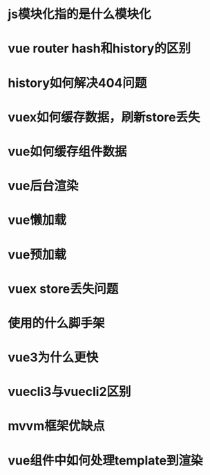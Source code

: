 # js模块化指的是什么模块化
# vue router hash和history的区别
# history如何解决404问题
# vuex如何缓存数据，刷新store丢失
# vue如何缓存组件数据
# vue后台渲染
# vue懒加载
# vue预加载
# vuex store丢失问题
# 使用的什么脚手架
# vue3为什么更快
# vuecli3与vuecli2区别
# mvvm框架优缺点
# vue组件中如何处理template到渲染